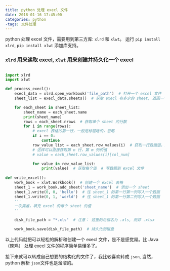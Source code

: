 ```yaml
---
title: python 处理 execl 文件
date: 2018-01-16 17:45:00
categories: python
-tags: 文件处理 
---
```


python 处理 excel 文件，需要用到第三方库: `xlrd` 和 `xlwt`。 运行 `pip install xlrd`, `pip install xlwt` 添加库支持。

<!--more-->

### `xlrd` 用来读取 excel, `xlwt` 用来创建并持久化一个 execl

```python

import xlrd
import xlwt

def process_execl():
    execl_data = xlrd.open_workbook('file_path')  # 打开一个 excel 文件
    sheet_list = execl_data.sheets()  # 获取 execl 有多少的 sheet, 返回一个 list

    for each_sheet in sheet_list:
        sheet_name = each_sheet.name
        print(sheet_name)
        rows = each_sheet.nrows  # 获取单个 sheet 的行数
        for i in range(rows):
            # execl 表格的第一行，一般是标题啥的，忽略
            if i == 0:
                continue
            row_value_list = each_sheet.row_values(i)  # 获取一行数据值，返回一个 list
            # 这样可以直接获取第 n 行，第 m 列的值
            # value = each_sheet.row_values(i)[col_num]

            for value in row_value_list:
                print(value)  # 获取每个值  # 写数据到 excel 文件
              
def write_excel():
    work_book = xlwt.Workbook()  # 创建一个 excel 表格
    sheet_1 = work_book.add_sheet('sheet_name')  # 添加一个 sheet
    sheet_1.write(0, 0, 'hello')  # 往 sheet_1 的第一行第一列写入一个数据
    sheet_1.write(0, 1, 'world')  # 往 sheet_1 的第一行第二列写入一个数据
    '''
    一次类推，填充 excel 的每个 sheet 的值 
    '''

    disk_file_path = "*.xls"  # 注意： 这里的后缀名为 .xls, 而非 .xlsx

    work_book.save(disk_file_path)  # 持久化到磁盘

```


以上代码就把可以轻松的解析和创建一个 execl 文件，是不是感觉屌。比 Java（辣鸡） 处理 execl 文件的程序简单易懂多了。 

接下来就可以转成自己想要的结构化的文件了，我比较喜欢转成 `json`, 当然， python 解析 `json`文件也是溜溜的。
